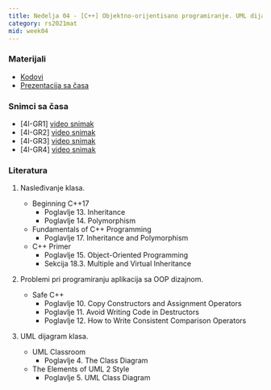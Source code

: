 ```yaml
---
title: Nedelja 04 - [C++] Objektno-orijentisano programiranje. UML dijagrami klasa. (Deo 2)
category: rs2021mat
mid: week04
---
```


### Materijali

- [Kodovi](https://github.com/MATF-RS21/zvanicni-materijali/tree/main/04-uml-oop-deo2)
- [Prezentacija sa časa](https://github.com/MATF-RS21/zvanicni-materijali/blob/main/04-uml-oop-deo2/prezentacija.pdf)

### Snimci sa časa

- [4I-GR1] [video snimak](https://youtu.be/xy2ivm8QgIU)
- [4I-GR2] [video snimak](https://youtu.be/w-c2C5w_r2c)
- [4I-GR3] [video snimak](http://enastava.matf.bg.ac.rs/~nikola_ajzenhamer/2020-2021/rs/RS%2004/RS%2004_player.html)
- [4I-GR4] [video snimak](https://youtu.be/mfd6eoO5CBE)

### Literatura

1. Nasleđivanje klasa.
    - Beginning C++17
        - Poglavlje 13. Inheritance
        - Poglavlje 14. Polymorphism
    - Fundamentals of C++ Programming
        - Poglavlje 17. Inheritance and Polymorphism
    - C++ Primer
        - Poglavlje 15. Object-Oriented Programming
        - Sekcija 18.3. Multiple and Virtual Inheritance

1. Problemi pri programiranju aplikacija sa OOP dizajnom.
    - Safe C++
        - Poglavlje 10. Copy Constructors and Assignment Operators
        - Poglavlje 11. Avoid Writing Code in Destructors
        - Poglavlje 12. How to Write Consistent Comparison Operators

1. UML dijagram klasa.
    - UML Classroom
        - Poglavlje 4. The Class Diagram
    - The Elements of UML 2 Style
        - Poglavlje 5. UML Class Diagram
